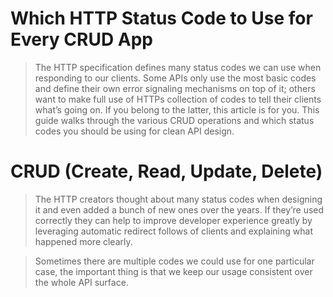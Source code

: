  # Which HTTP Status Code to Use for Every CRUD App
 > The HTTP specification defines many status codes we can use when responding to our clients. Some APIs only use the most basic codes and define their own error signaling mechanisms on top of it; others want to make full use of HTTPs collection of codes to tell their clients what’s going on. If you belong to the latter, this article is for you. This guide walks through the various CRUD operations and which status codes you should be using for clean API design.


 # CRUD (Create, Read, Update, Delete)


 >The HTTP creators thought about many status codes when designing it and even added a bunch of new ones over the years. If they’re used correctly they can help to improve developer experience greatly by leveraging automatic redirect follows of clients and explaining what happened more clearly.

>Sometimes there are multiple codes we could use for one particular case, the important thing is that we keep our usage consistent over the whole API surface.
